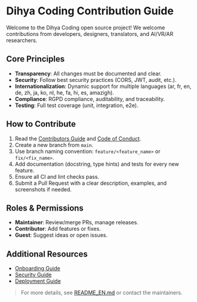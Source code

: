 # Dihya Coding Contribution Guide

Welcome to the Dihya Coding open source project! We welcome contributions from developers, designers, translators, and AI/VR/AR researchers.

## Core Principles
- **Transparency**: All changes must be documented and clear.
- **Security**: Follow best security practices (CORS, JWT, audit, etc.).
- **Internationalization**: Dynamic support for multiple languages (ar, fr, en, de, zh, ja, ko, nl, he, fa, hi, es, amazigh).
- **Compliance**: RGPD compliance, auditability, and traceability.
- **Testing**: Full test coverage (unit, integration, e2e).

## How to Contribute
1. Read the [Contributors Guide](./CONTRIBUTORS_GUIDE.md) and [Code of Conduct](../CODE_OF_CONDUCT.md).
2. Create a new branch from `main`.
3. Use branch naming convention: `feature/<feature_name>` or `fix/<fix_name>`.
4. Add documentation (docstring, type hints) and tests for every new feature.
5. Ensure all CI and lint checks pass.
6. Submit a Pull Request with a clear description, examples, and screenshots if needed.

## Roles & Permissions
- **Maintainer**: Review/merge PRs, manage releases.
- **Contributor**: Add features or fixes.
- **Guest**: Suggest ideas or open issues.

## Additional Resources
- [Onboarding Guide](./ONBOARDING_EN.md)
- [Security Guide](./securite_GUIDE_EN.md)
- [Deployment Guide](./DEPLOYMENT_EN.md)

> For more details, see [README_EN.md](./README_EN.md) or contact the maintainers.
